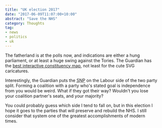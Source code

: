 ```yaml
---
title: "UK election 2017"
date: "2017-06-09T11:07:00+10:00"
abstract: "Save the NHS"
category: Thoughts
tag:
- news
- politics
- uk
---
```

The fatherland is at the polls now, and indications are either a hung parliament, or at least a huge swing against the Tories. The Guardian has the [best interactive constituency map], not least for the cute SVG caricatures.

Interestingly, the Guardian puts the <abbr title="Scottish National Party">SNP</abbr> on the Labour side of the two party split. Forming a coalition with a party who's stated goal is independence from you would be weird. What if they got their way? Wouldn't you lose your coalition partner's seats, and your majority?

You could probably guess which side I tend to fall on, but in this election I hope it goes to the parties that will preserve and rebuild the NHS. I still consider that system one of the greatest accomplishments of modern times.

[best interactive constituency map]: https://www.theguardian.com/politics/ng-interactive/2017/jun/08/live-uk-election-results-in-full-2017

